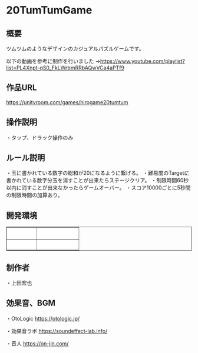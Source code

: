 # 20TumTumGame

## 概要  

ツムツムのようなデザインのカジュアルパズルゲームです。

以下の動画を参考に制作を行いました
→https://www.youtube.com/playlist?list=PL4Xnpt-qS0_FkLWrbmRRbAQwVCa4aPTf9

## 作品URL  
https://unityroom.com/games/hirogame20tumtum

## 操作説明

・タップ、ドラック操作のみ

## ルール説明

・玉に書かれている数字の総和が20になるように繋げる。
・難易度のTargetに書かれている数字分玉を消すことが出来たらステージクリア。
・制限時間60秒以内に消すことが出来なかったらゲームオーバー。
・スコア10000ごとに5秒間の制限時間の加算あり。

## 開発環境  

<table border="1" width="300">
<tr>
<th bgcolor="#FFFFFF"><font color="#FFFFFF">エンジン</font></th>
<th bgcolor="#FFFFFF"><font color="#FFFFFF">バージョン</font></th>
</tr>
 <tr>
<th bgcolor="#FFFFFF"><font color="#FFFFFF">Unity</font></th>
<th bgcolor="#FFFFFF"><font color="#FFFFFF">2021.3.25f1</font></th>
</tr>
</table>

## 制作者  

・上田宏也  

## 効果音、BGM

・OtoLogic
https://otologic.jp/

・効果音ラボ
https://soundeffect-lab.info/

・音人
https://on-jin.com/
